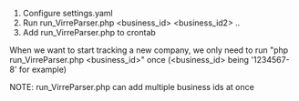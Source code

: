 1. Configure settings.yaml
2. Run run_VirreParser.php <business_id> <business_id2> ..
3. Add run_VirreParser.php to crontab

When we want to start tracking a new company, 
we only need to run "php run_VirreParser.php <business_id>" 
once (<business_id> being '1234567-8' for example)

NOTE: run_VirreParser.php can add multiple business ids at once
